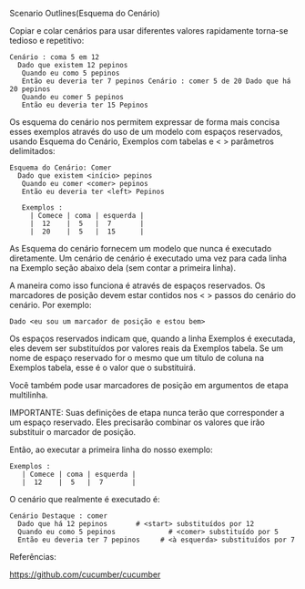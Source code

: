 Scenario Outlines(Esquema do Cenário)

Copiar e colar cenários para usar diferentes valores rapidamente torna-se tedioso e repetitivo:

```
Cenário : coma 5 em 12 
  Dado que existem 12 pepinos
   Quando eu como 5 pepinos
   Então eu deveria ter 7 pepinos Cenário : comer 5 de 20 Dado que há 20 pepinos
   Quando eu comer 5 pepinos
   Então eu deveria ter 15 Pepinos
```

Os esquema do cenário nos permitem expressar de forma mais concisa esses exemplos através do uso de um modelo com espaços reservados, usando Esquema do Cenário, Exemplos com tabelas e < > parâmetros delimitados:

```
Esquema do Cenário: Comer 
  Dado que existem <início> pepinos
   Quando eu comer <comer> pepinos
   Então eu deveria ter <left> Pepinos 
   
   Exemplos :
     | Comece | coma | esquerda |
     |  12    |  5   |  7       | 
     |  20    |  5   |  15      |
```

As Esquema do cenário fornecem um modelo que nunca é executado diretamente. Um cenário de cenário é executado uma vez para cada linha na Exemplo seção abaixo dela (sem contar a primeira linha).

A maneira como isso funciona é através de espaços reservados. Os marcadores de posição devem estar contidos nos < > passos do cenário do cenário. 
Por exemplo:

```
Dado <eu sou um marcador de posição e estou bem>
```

Os espaços reservados indicam que, quando a linha Exemplos é executada, eles devem ser substituídos por valores reais da Exemplos tabela. Se um nome de espaço reservado for o mesmo que um título de coluna na Exemplos tabela, esse é o valor que o substituirá.

Você também pode usar marcadores de posição em argumentos de etapa multilinha.

IMPORTANTE: Suas definições de etapa nunca terão que corresponder a um espaço reservado. Eles precisarão combinar os valores que irão substituir o marcador de posição.

Então, ao executar a primeira linha do nosso exemplo:

```
Exemplos :
   | Comece | coma | esquerda | 
   |  12    |  5   |  7       |
```

O cenário que realmente é executado é:

```
Cenário Destaque : comer 
  Dado que há 12 pepinos       # <start> substituídos por 12 
  Quando eu como 5 pepinos             # <comer> substituído por 5 
  Então eu deveria ter 7 pepinos     # <à esquerda> substituídos por 7
  ```
  
Referências:
	
https://github.com/cucumber/cucumber